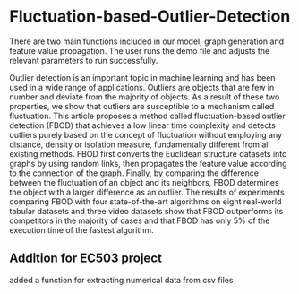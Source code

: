 # Fluctuation-based-Outlier-Detection
There are two main functions included in our model, graph generation and feature value propagation. The user runs the demo file and adjusts the relevant parameters to run successfully.

Outlier detection is an important topic in machine learning and has been used in a wide range of applications. Outliers are objects that are few in number and deviate from the majority of objects. As a result of these two properties, we show that outliers are susceptible to a mechanism called fluctuation. This article proposes a method called fluctuation-based outlier detection (FBOD) that achieves a low linear time complexity and detects outliers purely based on the concept of fluctuation without employing any distance, density or isolation measure, fundamentally different from all existing methods. FBOD first converts the Euclidean structure datasets into graphs by using random links, then propagates the feature value according to the connection of the graph. Finally, by comparing the difference between the fluctuation of an object and its neighbors, FBOD determines the object with a larger difference as an outlier. The results of experiments comparing FBOD with four state-of-the-art algorithms on eight real-world tabular datasets and three video datasets show that FBOD outperforms its competitors in the majority of cases and that FBOD has only 5% of the execution time of the fastest algorithm.

## Addition for EC503 project
added a function for extracting numerical data from csv files